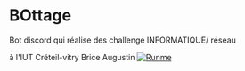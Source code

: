 # BOttage

Bot discord qui réalise des challenge INFORMATIQUE/ réseau

à l'IUT Créteil-vitry Brice Augustin
[![Runme](https://runme.io/static/button.svg)](https://runme.io/run?app_id=66200819-7111-4b67-a922-046c65bcdb6e)
